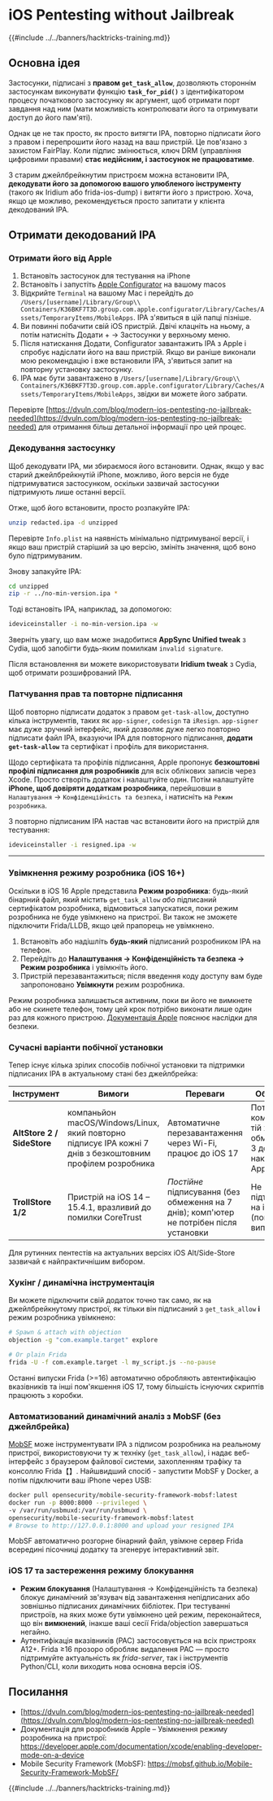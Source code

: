 # iOS Pentesting without Jailbreak

{{#include ../../banners/hacktricks-training.md}}

## Основна ідея

Застосунки, підписані з **правом `get_task_allow`**, дозволяють стороннім застосункам виконувати функцію **`task_for_pid()`** з ідентифікатором процесу початкового застосунку як аргумент, щоб отримати порт завдання над ним (мати можливість контролювати його та отримувати доступ до його пам'яті).

Однак це не так просто, як просто витягти IPA, повторно підписати його з правом і перепрошити його назад на ваш пристрій. Це пов'язано з захистом FairPlay. Коли підпис змінюється, ключ DRM (управління цифровими правами) **стає недійсним, і застосунок не працюватиме**.

З старим джейлбрейкнутим пристроєм можна встановити IPA, **декодувати його за допомогою вашого улюбленого інструменту** (такого як Iridium або frida-ios-dump) і витягти його з пристрою. Хоча, якщо це можливо, рекомендується просто запитати у клієнта декодований IPA.


## Отримати декодований IPA

### Отримати його від Apple

1. Встановіть застосунок для тестування на iPhone
2. Встановіть і запустіть [Apple Configurator](https://apps.apple.com/au/app/apple-configurator/id1037126344?mt=12) на вашому macos
3. Відкрийте `Terminal` на вашому Mac і перейдіть до `/Users/[username]/Library/Group\\ Containers/K36BKF7T3D.group.com.apple.configurator/Library/Caches/Assets/TemporaryItems/MobileApps`. IPA з'явиться в цій папці пізніше.
4. Ви повинні побачити свій iOS пристрій. Двічі клацніть на ньому, а потім натисніть Додати + → Застосунки у верхньому меню.
5. Після натискання Додати, Configurator завантажить IPA з Apple і спробує надіслати його на ваш пристрій. Якщо ви раніше виконали мою рекомендацію і вже встановили IPA, з'явиться запит на повторну установку застосунку.
6. IPA має бути завантажено в `/Users/[username]/Library/Group\\ Containers/K36BKF7T3D.group.com.apple.configurator/Library/Caches/Assets/TemporaryItems/MobileApps`, звідки ви можете його забрати.

Перевірте [https://dvuln.com/blog/modern-ios-pentesting-no-jailbreak-needed](https://dvuln.com/blog/modern-ios-pentesting-no-jailbreak-needed) для отримання більш детальної інформації про цей процес.


### Декодування застосунку

Щоб декодувати IPA, ми збираємося його встановити. Однак, якщо у вас старий джейлбрейкнутій iPhone, можливо, його версія не буде підтримуватися застосунком, оскільки зазвичай застосунки підтримують лише останні версії.

Отже, щоб його встановити, просто розпакуйте IPA:
```bash
unzip redacted.ipa -d unzipped
```
Перевірте `Info.plist` на наявність мінімально підтримуваної версії, і якщо ваш пристрій старіший за цю версію, змініть значення, щоб воно було підтримуваним.

Знову запакуйте IPA:
```bash
cd unzipped
zip -r ../no-min-version.ipa *
```
Тоді встановіть IPA, наприклад, за допомогою:
```bash
ideviceinstaller -i no-min-version.ipa -w
```
Зверніть увагу, що вам може знадобитися **AppSync Unified tweak** з Cydia, щоб запобігти будь-яким помилкам `invalid signature`.

Після встановлення ви можете використовувати **Iridium tweak** з Cydia, щоб отримати розшифрований IPA.


### Патчування прав та повторне підписання

Щоб повторно підписати додаток з правом `get-task-allow`, доступно кілька інструментів, таких як `app-signer`, `codesign` та `iResign`. `app-signer` має дуже зручний інтерфейс, який дозволяє дуже легко повторно підписати файл IPA, вказуючи IPA для повторного підписання, **додати `get-task-allow`** та сертифікат і профіль для використання.

Щодо сертифіката та профілів підписання, Apple пропонує **безкоштовні профілі підписання для розробників** для всіх облікових записів через Xcode. Просто створіть додаток і налаштуйте один. Потім налаштуйте **iPhone, щоб довіряти додаткам розробника**, перейшовши в `Налаштування` → `Конфіденційність та безпека`, і натисніть на `Режим розробника`.

З повторно підписаним IPA настав час встановити його на пристрій для тестування:
```bash
ideviceinstaller -i resigned.ipa -w
```
---

### Увімкнення режиму розробника (iOS 16+)

Оскільки в iOS 16 Apple представила **Режим розробника**: будь-який бінарний файл, який містить `get_task_allow` *або* підписаний сертифікатом розробника, відмовиться запускатися, поки режим розробника не буде увімкнено на пристрої. Ви також не зможете підключити Frida/LLDB, якщо цей прапорець не увімкнено.

1. Встановіть або надішліть **будь-який** підписаний розробником IPA на телефон.
2. Перейдіть до **Налаштування → Конфіденційність та безпека → Режим розробника** і увімкніть його.
3. Пристрій перезавантажиться; після введення коду доступу вам буде запропоновано **Увімкнути** режим розробника.

Режим розробника залишається активним, поки ви його не вимкнете або не скинете телефон, тому цей крок потрібно виконати лише один раз для кожного пристрою. [Документація Apple](https://developer.apple.com/documentation/xcode/enabling-developer-mode-on-a-device) пояснює наслідки для безпеки.

### Сучасні варіанти побічної установки

Тепер існує кілька зрілих способів побічної установки та підтримки підписаних IPA в актуальному стані без джейлбрейка:

| Інструмент | Вимоги | Переваги | Обмеження |
|------------|--------|----------|-----------|
| **AltStore 2 / SideStore** | компаньйон macOS/Windows/Linux, який повторно підписує IPA кожні 7 днів з безкоштовним профілем розробника | Автоматичне перезавантаження через Wi-Fi, працює до iOS 17 | Потрібен комп'ютер в тій же мережі, обмеження на 3 додатки, накладене Apple |
| **TrollStore 1/2** | Пристрій на iOS 14 – 15.4.1, вразливий до помилки CoreTrust | *Постійне* підписування (без обмеження на 7 днів); комп'ютер не потрібен після установки | Не підтримується на iOS 15.5+ (помилка виправлена) |

Для рутинних пентестів на актуальних версіях iOS Alt/Side-Store зазвичай є найпрактичнішим вибором.

### Хукінг / динамічна інструментація

Ви можете підключити свій додаток точно так само, як на джейлбрейкнутому пристрої, як тільки він підписаний з `get_task_allow` **і** режим розробника увімкнено:
```bash
# Spawn & attach with objection
objection -g "com.example.target" explore

# Or plain Frida
frida -U -f com.example.target -l my_script.js --no-pause
```
Останні випуски Frida (>=16) автоматично обробляють автентифікацію вказівників та інші пом'якшення iOS 17, тому більшість існуючих скриптів працюють з коробки.

### Автоматизований динамічний аналіз з MobSF (без джейлбрейка)

[MobSF](https://mobsf.github.io/Mobile-Security-Framework-MobSF/) може інструментувати IPA з підписом розробника на реальному пристрої, використовуючи ту ж техніку (`get_task_allow`), і надає веб-інтерфейс з браузером файлової системи, захопленням трафіку та консоллю Frida【】. Найшвидший спосіб - запустити MobSF у Docker, а потім підключити ваш iPhone через USB:
```bash
docker pull opensecurity/mobile-security-framework-mobsf:latest
docker run -p 8000:8000 --privileged \
-v /var/run/usbmuxd:/var/run/usbmuxd \
opensecurity/mobile-security-framework-mobsf:latest
# Browse to http://127.0.0.1:8000 and upload your resigned IPA
```
MobSF автоматично розгорне бінарний файл, увімкне сервер Frida всередині пісочниці додатку та згенерує інтерактивний звіт.

### iOS 17 та застереження режиму блокування

* **Режим блокування** (Налаштування → Конфіденційність та безпека) блокує динамічний зв'язувач від завантаження непідписаних або зовнішньо підписаних динамічних бібліотек. При тестуванні пристроїв, на яких може бути увімкнено цей режим, переконайтеся, що він **вимкнений**, інакше ваші сесії Frida/objection завершаться негайно.
* Аутентифікація вказівників (PAC) застосовується на всіх пристроях A12+. Frida ≥16 прозоро обробляє видалення PAC — просто підтримуйте актуальність як *frida-server*, так і інструментів Python/CLI, коли виходить нова основна версія iOS.

## Посилання

- [https://dvuln.com/blog/modern-ios-pentesting-no-jailbreak-needed](https://dvuln.com/blog/modern-ios-pentesting-no-jailbreak-needed)
- Документація для розробників Apple – Увімкнення режиму розробника на пристрої: <https://developer.apple.com/documentation/xcode/enabling-developer-mode-on-a-device>
- Mobile Security Framework (MobSF): <https://mobsf.github.io/Mobile-Security-Framework-MobSF/>

{{#include ../../banners/hacktricks-training.md}}
